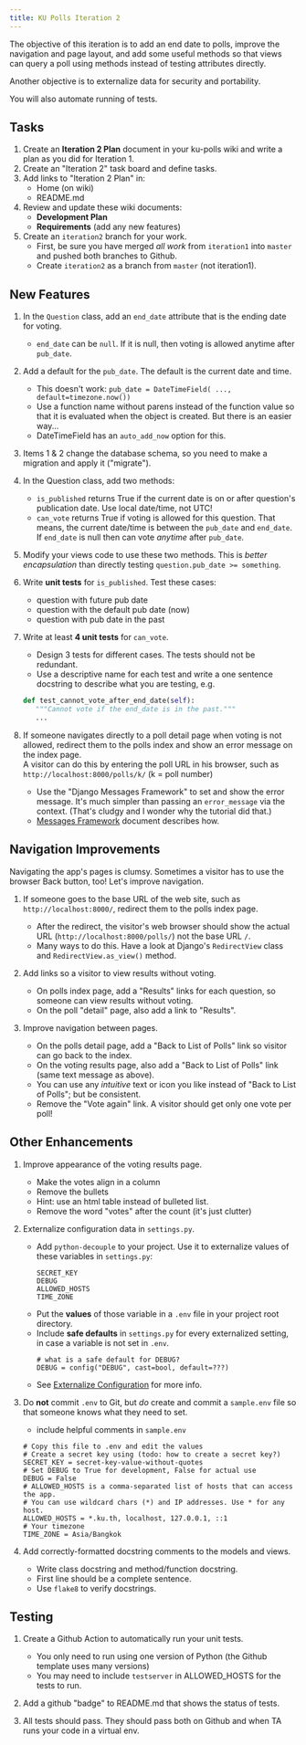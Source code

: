 ```yaml
---
title: KU Polls Iteration 2
---
```


The objective of this iteration is to add an end date to polls,
improve the navigation and page layout,
and add some useful methods so that views can query a poll using methods instead of testing attributes directly.

Another objective is to externalize data for security and portability.

You will also automate running of tests.

## Tasks

1. Create an **Iteration 2 Plan** document in your ku-polls wiki and write a plan as you did for Iteration 1.
2. Create an "Iteration 2" task board and define tasks.
3. Add links to "Iteration 2 Plan" in:
   - Home (on wiki)
   - README.md
3. Review and update these wiki documents:
   - **Development Plan**
   - **Requirements** (add any new features)
3. Create an `iteration2` branch for your work.
   - First, be sure you have merged *all work* from `iteration1` into `master` and pushed both branches to Github.
   - Create `iteration2` as a branch from `master` (not iteration1).


## New Features

1. In the `Question` class, add an `end_date` attribute that is the ending date for voting.
   - `end_date` can be `null`. If it is null, then voting is allowed anytime after `pub_date`.

2. Add a default for the `pub_date`.  The default is the current date and time.
   - This doesn't work:  `pub_date = DateTimeField( ..., default=timezone.now())`
   - Use a function name without parens instead of the function value so that it is evaluated when the object is created. But there is an easier way...
   - DateTimeField has an `auto_add_now` option for this.

3. Items 1 & 2 change the database schema, so you need to make a migration and apply it ("migrate").

4. In the Question class, add two methods:
   - `is_published` returns True if the current date is on or after question's publication date. Use local date/time, not UTC!
   - `can_vote` returns True if voting is allowed for this question. That means, the current date/time is between the `pub_date` and `end_date`. If `end_date` is null then can vote *anytime* after `pub_date`.

5. Modify your views code to use these two methods.  This is *better encapsulation* than directly testing `question.pub_date >= something`. 

6. Write **unit tests** for `is_published`. Test these cases:
   - question with future pub date
   - question with the default pub date (now)
   - question with pub date in the past

7. Write at least **4 unit tests** for `can_vote`.    
   - Design 3 tests for different cases.  The tests should not be redundant.
   - Use a descriptive name for each test and write a one sentence docstring to describe what you are testing, e.g.
   ```python
   def test_cannot_vote_after_end_date(self):
      """Cannot vote if the end_date is in the past."""
      ...
   ```

7. If someone navigates directly to a poll detail page when voting is not allowed, redirect them to the polls index and show an error message on the index page.   
  A visitor can do this by entering the poll URL in his browser, such as  `http://localhost:8000/polls/k/` (k = poll number)
   - Use the "Django Messages Framework" to set and show the error message. It's much simpler than passing an `error_message` via the context. (That's cludgy and I wonder why the tutorial did that.)
   - [Messages Framework](/ISP/django/messages-framework/) document describes how.

## Navigation Improvements

Navigating the app's pages is clumsy. Sometimes a visitor has to use the browser Back button, too! Let's improve navigation.

1. If someone goes to the base URL of the web site, such as `http://localhost:8000/`, redirect them to the polls index page.
   - After the redirect, the visitor's web browser should show the actual URL (`http://localhost:8000/polls/`) not the base URL `/`.
   - Many ways to do this. Have a look at Django's `RedirectView` class and `RedirectView.as_view()` method.

2. Add links so a visitor to view results without voting.
   - On polls index page, add a "Results" links for each question, so someone can view results without voting.
   - On the poll "detail" page, also add a link to "Results".
   
3. Improve navigation between pages.
   - On the polls detail page, add a "Back to List of Polls" link so visitor can go back to the index.
   - On the voting results page, also add a "Back to List of Polls" link (same text message as above).
   - You can use any *intuitive* text or icon you like instead of "Back to List of Polls"; but be consistent.
   - Remove the "Vote again" link. A visitor should get only one vote per poll!

## Other Enhancements

1. Improve appearance of the voting results page.
   - Make the votes align in a column 
   - Remove the bullets
   - Hint: use an html table instead of bulleted list.
   - Remove the word "votes" after the count (it's just clutter)

2. Externalize configuration data in `settings.py`.
   - Add `python-decouple` to your project. Use it to externalize values of these variables in `settings.py`:
     ```
     SECRET_KEY
     DEBUG
     ALLOWED_HOSTS
     TIME_ZONE
     ```
   - Put the **values** of those variable in a `.env` file in your project root directory.
   - Include **safe defaults** in `settings.py` for every externalized setting, in case a variable is not set in `.env`.
     ```
     # what is a safe default for DEBUG?
     DEBUG = config("DEBUG", cast=bool, default=???)
     ```
   - See [Externalize Configuration](/ISP/django/external-configuration) for more info.

3. Do **not** commit `.env` to Git, but *do* create and commit a `sample.env` file so that someone knows what they need to set.
   - include helpful comments in `sample.env`
   ```
   # Copy this file to .env and edit the values
   # Create a secret key using (todo: how to create a secret key?)
   SECRET_KEY = secret-key-value-without-quotes
   # Set DEBUG to True for development, False for actual use
   DEBUG = False
   # ALLOWED_HOSTS is a comma-separated list of hosts that can access the app.
   # You can use wildcard chars (*) and IP addresses. Use * for any host.
   ALLOWED_HOSTS = *.ku.th, localhost, 127.0.0.1, ::1
   # Your timezone
   TIME_ZONE = Asia/Bangkok
   ```

4. Add correctly-formatted docstring comments to the models and views.
   - Write class docstring and method/function docstring.
   - First line should be a complete sentence.
   - Use `flake8` to verify docstrings.

## Testing

1. Create a Github Action to automatically run your unit tests.
   - You only need to run using one version of Python (the Github template uses many versions)
   - You may need to include `testserver` in ALLOWED\_HOSTS for the tests to run.

2. Add a github "badge" to README.md that shows the status of tests.

3. All tests should pass.  They should pass both on Github and when TA runs your code in a virtual env.

